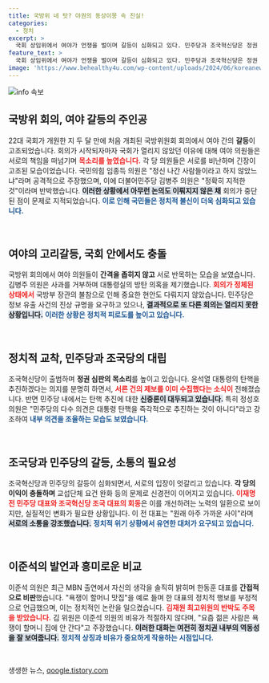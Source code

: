 ```yaml
---
title: 국방위 네 탓? 야권의 동상이몽 속 진실!
categories:
  - 정치
excerpt: >
  국회 상임위에서 여야가 언쟁을 벌이며 갈등이 심화되고 있다. 민주당과 조국혁신당은 정권 심판을 놓고 대립 중, 이재명과 조국은 비공식 회동으로 협력 의지를 다졌다. 이번 소식은 국정 운영의 향방에 큰 영향을 미칠 것으로 보인다.
feature_text: >
  국회 상임위에서 여야가 언쟁을 벌이며 갈등이 심화되고 있다. 민주당과 조국혁신당은 정권 심판을 놓고 대립 중, 이재명과 조국은 비공식 회동으로 협력 의지를 다졌다. 이번 소식은 국정 운영의 향방에 큰 영향을 미칠 것으로 보인다.
image: 'https://www.behealthy4u.com/wp-content/uploads/2024/06/koreanews.jpg'
---
```


<p><img src="https://www.behealthy4u.com/wp-content/uploads/2024/06/koreanews.jpg" alt="info 속보" /></p>

<h2 data-ke-size="size26">국방위 회의, 여야 갈등의 주인공</h2>

<p data-ke-size="size16">22대 국회가 개원한 지 두 달 만에 처음 개최된 국방위원회 회의에서 여야 간의 <b>갈등</b>이 고조되었습니다. 회의가 시작되자마자 국회가 열리지 않았던 이유에 대해 여야 의원들은 서로의 책임을 떠넘기며 <b><span style="color: #ee2323;">목소리를 높였습니다.</span></b> 각 당 의원들은 서로를 비난하며 긴장이 고조된 모습이었습니다. 국민의힘 임종득 의원은 "정신 나간 사람들이라고 하지 않았느냐"라며 공격적으로 주장했으며, 이에 더불어민주당 김병주 의원은 "정확히 지적한 것"이라며 반박했습니다. <b><span style="background-color: #21538527;">이러한 상황에서 아무런 논의도 이뤄지지 않은 채</span></b> 회의가 중단된 점이 문제로 지적되었습니다. <b><span style="color: #1a5490;">이로 인해 국민들은 정치적 불신이 더욱 심화되고 있습니다.</span></b> </p>

<p data-ke-size="size16">&nbsp;</p>

<h2 data-ke-size="size26">여야의 고리갈등, 국회 안에서도 충돌</h2>

<p data-ke-size="size16">국방위 회의에서 여야 의원들이 <b>간격을 좁히지 않고</b> 서로 반목하는 모습을 보였습니다. 김병주 의원은 사과를 거부하며 대통령실의 방탄 의혹을 제기했습니다. <b><span style="color: #ee2323;">회의가 정체된 상태에서</span></b> 국방부 장관의 불참으로 인해 중요한 현안도 다뤄지지 않았습니다. 민주당은 정보 유출 사건의 진상 규명을 요구하고 있으나, <b><span style="background-color: #21538527;">결과적으로 또 다른 회의는 열리지 못한 상황입니다.</span></b> <b><span style="color: #1a5490;">이러한 상황은 정치적 피로도를 높이고 있습니다.</span></b> </p>

<p data-ke-size="size16">&nbsp;</p>

<h2 data-ke-size="size26">정치적 교착, 민주당과 조국당의 대립</h2>

<p data-ke-size="size16">조국혁신당이 출범하며 <b>정권 심판의 목소리</b>를 높이고 있습니다. 윤석열 대통령의 탄핵을 추진하겠다는 의지를 분명히 하면서, <b><span style="color: #ee2323;">서른 건의 제보를 이미 수집했다는 소식이</span></b> 전해졌습니다. 반면 민주당 내에서는 탄핵 추진에 대한 <b><span style="background-color: #21538527;">신중론이 대두되고 있습니다.</span></b> 특히 정성호 의원은 "민주당의 다수 의견은 대통령 탄핵을 즉각적으로 추진하는 것이 아니다"라고 강조하여 <b><span style="color: #1a5490;">내부 의견을 조율하는 모습도 보였습니다.</span></b> </p>

<p data-ke-size="size16">&nbsp;</p>

<h2 data-ke-size="size26">조국당과 민주당의 갈등, 소통의 필요성</h2>

<p data-ke-size="size16">조국혁신당과 민주당의 갈등이 심화되면서, 서로의 입장이 엇갈리고 있습니다. <b>각 당의 이익이 충돌하며</b> 교섭단체 요건 완화 등의 문제로 신경전이 이어지고 있습니다. <b><span style="color: #ee2323;">이재명 전 민주당 대표와 조국혁신당 조국 대표의 회동</span></b>은 이를 개선하려는 노력의 일환으로 보이지만, 실질적인 변화가 필요한 상황입니다. 이 전 대표는 "원래 아주 가까운 사이"라며 <b><span style="background-color: #21538527;">서로의 소통을 강조했습니다.</span></b> <b><span style="color: #1a5490;">정치적 위기 상황에서 유연한 대처가 요구되고 있습니다.</span></b> </p>

<p data-ke-size="size16">&nbsp;</p>

<h2 data-ke-size="size26">이준석의 발언과 흥미로운 비교</h2>

<p data-ke-size="size16">이준석 의원은 최근 MBN 출연에서 자신의 생각을 솔직히 밝히며 한동훈 대표를 <b>간접적으로 비판</b>했습니다. "욕쟁이 할머니 맛집"을 예로 들며 한 대표의 정치적 행보를 부정적으로 언급했으며, 이는 정치적인 논란을 일으켰습니다. <b><span style="color: #ee2323;">김재원 최고위원의 반박도 주목을 받았습니다.</span></b> 김 위원은 이준석 의원의 비유가 적절하지 않다며, "요즘 젊은 사람은 욕쟁이 할머니 집에 안 간다"고 주장했습니다. <b><span style="background-color: #21538527;">이러한 대화는 여전히 정치권 내부의 역동성을 잘 보여줍니다.</span></b> <b><span style="color: #1a5490;">정치적 상징과 비유가 중요하게 작용하는 시점입니다.</span></b> </p>

<p data-ke-size="size16">&nbsp;</p>
생생한 뉴스, <a href="https://qoogle.tistory.com" rel="dofollow">qoogle.tistory.com</a>


